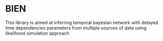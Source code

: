 # BIEN

This library is aimed at inferring temporal bayesian network with delayed time dependencies parameters from multiple sources of data using likelihood simulation approach
